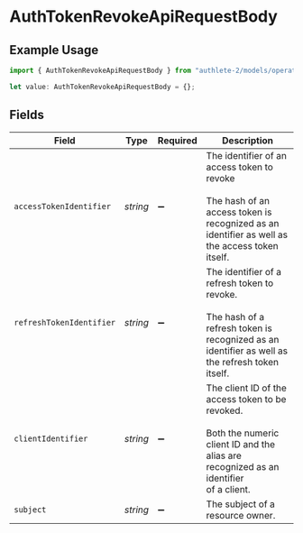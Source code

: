 # AuthTokenRevokeApiRequestBody

## Example Usage

```typescript
import { AuthTokenRevokeApiRequestBody } from "authlete-2/models/operations";

let value: AuthTokenRevokeApiRequestBody = {};
```

## Fields

| Field                                                                                                                                          | Type                                                                                                                                           | Required                                                                                                                                       | Description                                                                                                                                    |
| ---------------------------------------------------------------------------------------------------------------------------------------------- | ---------------------------------------------------------------------------------------------------------------------------------------------- | ---------------------------------------------------------------------------------------------------------------------------------------------- | ---------------------------------------------------------------------------------------------------------------------------------------------- |
| `accessTokenIdentifier`                                                                                                                        | *string*                                                                                                                                       | :heavy_minus_sign:                                                                                                                             | The identifier of an access token to revoke<br/><br/>The hash of an access token is recognized as an identifier as well as the access token itself.<br/> |
| `refreshTokenIdentifier`                                                                                                                       | *string*                                                                                                                                       | :heavy_minus_sign:                                                                                                                             | The identifier of a refresh token to revoke.<br/><br/>The hash of a refresh token is recognized as an identifier as well as the refresh token itself.<br/> |
| `clientIdentifier`                                                                                                                             | *string*                                                                                                                                       | :heavy_minus_sign:                                                                                                                             | The client ID of the access token to be revoked.<br/><br/>Both the numeric client ID and the alias are recognized as an identifier<br/>of a client.<br/> |
| `subject`                                                                                                                                      | *string*                                                                                                                                       | :heavy_minus_sign:                                                                                                                             | The subject of a resource owner.<br/>                                                                                                          |